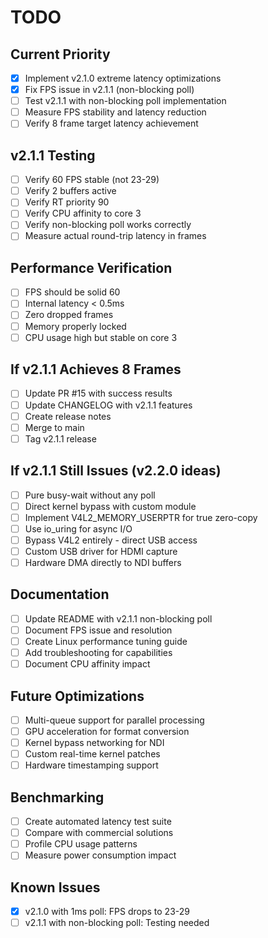 # TODO

## Current Priority
- [x] Implement v2.1.0 extreme latency optimizations
- [x] Fix FPS issue in v2.1.1 (non-blocking poll)
- [ ] Test v2.1.1 with non-blocking poll implementation
- [ ] Measure FPS stability and latency reduction
- [ ] Verify 8 frame target latency achievement

## v2.1.1 Testing
- [ ] Verify 60 FPS stable (not 23-29)
- [ ] Verify 2 buffers active
- [ ] Verify RT priority 90
- [ ] Verify CPU affinity to core 3
- [ ] Verify non-blocking poll works correctly
- [ ] Measure actual round-trip latency in frames

## Performance Verification
- [ ] FPS should be solid 60
- [ ] Internal latency < 0.5ms
- [ ] Zero dropped frames
- [ ] Memory properly locked
- [ ] CPU usage high but stable on core 3

## If v2.1.1 Achieves 8 Frames
- [ ] Update PR #15 with success results
- [ ] Update CHANGELOG with v2.1.1 features
- [ ] Create release notes
- [ ] Merge to main
- [ ] Tag v2.1.1 release

## If v2.1.1 Still Issues (v2.2.0 ideas)
- [ ] Pure busy-wait without any poll
- [ ] Direct kernel bypass with custom module
- [ ] Implement V4L2_MEMORY_USERPTR for true zero-copy
- [ ] Use io_uring for async I/O
- [ ] Bypass V4L2 entirely - direct USB access
- [ ] Custom USB driver for HDMI capture
- [ ] Hardware DMA directly to NDI buffers

## Documentation
- [ ] Update README with v2.1.1 non-blocking poll
- [ ] Document FPS issue and resolution
- [ ] Create Linux performance tuning guide
- [ ] Add troubleshooting for capabilities
- [ ] Document CPU affinity impact

## Future Optimizations
- [ ] Multi-queue support for parallel processing
- [ ] GPU acceleration for format conversion
- [ ] Kernel bypass networking for NDI
- [ ] Custom real-time kernel patches
- [ ] Hardware timestamping support

## Benchmarking
- [ ] Create automated latency test suite
- [ ] Compare with commercial solutions
- [ ] Profile CPU usage patterns
- [ ] Measure power consumption impact

## Known Issues
- [x] v2.1.0 with 1ms poll: FPS drops to 23-29
- [ ] v2.1.1 with non-blocking poll: Testing needed
